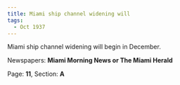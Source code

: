```yaml
---  
title: Miami ship channel widening will  
tags:  
  - Oct 1937  
---  
```

  
Miami ship channel widening will begin in December.  
  
Newspapers: **Miami Morning News or The Miami Herald**  
  
Page: **11**, Section: **A** 
